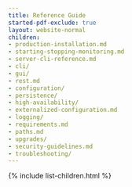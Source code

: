 ```yaml
---
title: Reference Guide
started-pdf-exclude: true
layout: website-normal
children:
- production-installation.md
- starting-stopping-monitoring.md
- server-cli-reference.md
- cli/
- gui/
- rest.md
- configuration/
- persistence/
- high-availability/
- externalized-configuration.md
- logging/
- requirements.md
- paths.md
- upgrades/
- security-guidelines.md
- troubleshooting/
---
```


{% include list-children.html %}
